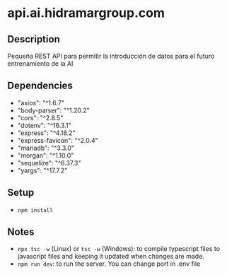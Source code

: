# api.ai.hidramargroup.com

## Description
Pequeña REST API para permitir la introducción de datos para el futuro entrenamiento de la AI

## Dependencies
- "axios": "^1.6.7"
- "body-parser": "^1.20.2"
- "cors": "^2.8.5"
- "dotenv": "^16.3.1"
- "express": "^4.18.2"
- "express-favicon": "^2.0.4"
- "mariadb": "^3.3.0"
- "morgan": "^1.10.0"
- "sequelize": "^6.37.3"
- "yargs": "^17.7.2"

## Setup
- `npm install`

## Notes

- `npx tsc -w` (Linux) or `tsc -w` (Windows): to compile typescript files to javascript files and keeping it updated when changes are made.
- `npm run dev`: to run the server. You can change port in .env file